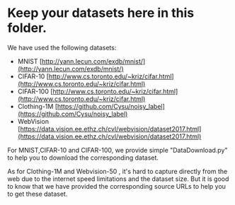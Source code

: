 # Keep your datasets here in this folder.

We have used the following datasets:
- MNIST  [http://yann.lecun.com/exdb/mnist/](http://yann.lecun.com/exdb/mnist/)
- CIFAR-10 [http://www.cs.toronto.edu/~kriz/cifar.html](http://www.cs.toronto.edu/~kriz/cifar.html)
- CIFAR-100 [http://www.cs.toronto.edu/~kriz/cifar.html](http://www.cs.toronto.edu/~kriz/cifar.html)
- Clothing-1M [https://github.com/Cysu/noisy_label](https://github.com/Cysu/noisy_label)
- WebVision [https://data.vision.ee.ethz.ch/cvl/webvision/dataset2017.html](https://data.vision.ee.ethz.ch/cvl/webvision/dataset2017.html)

For MNIST,CIFAR-10 and CIFAR-100, we provide simple "DataDownload.py" to help you to download the corresponding dataset.

As for Clothing-1M and Webvision-50 , it's hard to capture directly from the web due to the internet speed limitations and the dataset size. But it is good to know that we have provided the corresponding source URLs to help you to get these dataset. 



